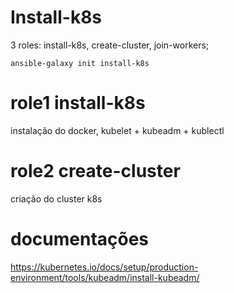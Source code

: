 # Install-k8s

3 roles: install-k8s, create-cluster, join-workers;

```
ansible-galaxy init install-k8s
```

# role1 install-k8s

instalação do docker, kubelet + kubeadm + kublectl

# role2 create-cluster

criação do cluster k8s

# documentações

https://kubernetes.io/docs/setup/production-environment/tools/kubeadm/install-kubeadm/
